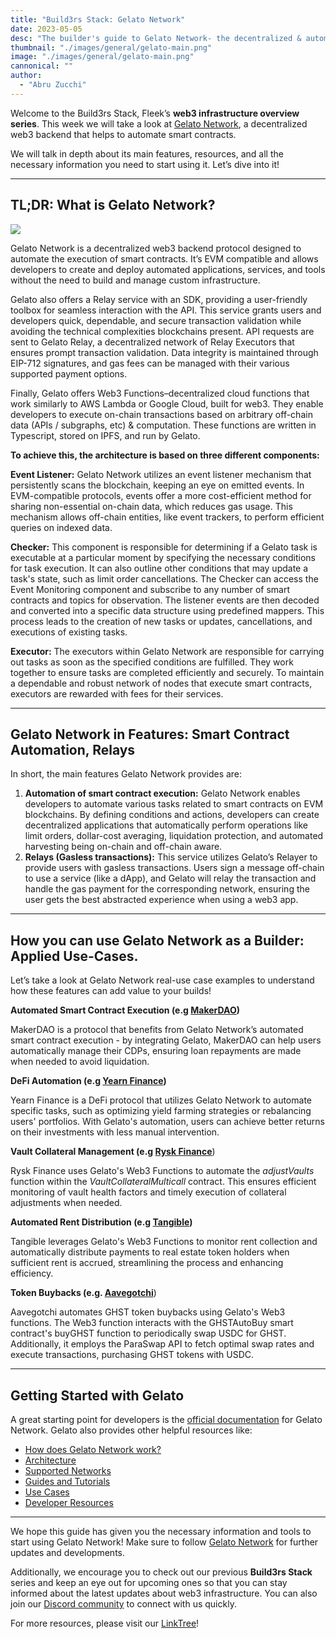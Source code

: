 ```yaml
---
title: "Build3rs Stack: Gelato Network"
date: 2023-05-05
desc: "The builder's guide to Gelato Network- the decentralized & automated smart contract execution network"
thumbnail: "./images/general/gelato-main.png"
image: "./images/general/gelato-main.png"
cannonical: ""
author: 
  - "Abru Zucchi"
---
```


Welcome to the Build3rs Stack, Fleek’s **web3 infrastructure overview series**. This week we will take a look at [Gelato Network](https://www.gelato.network/), a decentralized web3 backend that helps to automate smart contracts.

We will talk in depth about its main features, resources, and all the necessary information you need to start using it. Let’s dive into it!

---

## TL;DR: What is Gelato Network?

![](./images/general/gelato-filler.png)

Gelato Network is a decentralized web3 backend protocol designed to automate the execution of smart contracts. It’s EVM compatible and allows developers to create and deploy automated applications, services, and tools without the need to build and manage custom infrastructure.

Gelato also offers a Relay service with an SDK, providing a user-friendly toolbox for seamless interaction with the API. This service grants users and developers quick, dependable, and secure transaction validation while avoiding the technical complexities blockchains present. API requests are sent to Gelato Relay, a decentralized network of Relay Executors that ensures prompt transaction validation. Data integrity is maintained through EIP-712 signatures, and gas fees can be managed with their various supported payment options.

Finally, Gelato offers Web3 Functions–decentralized cloud functions that work similarly to AWS Lambda or Google Cloud, built for web3. They enable developers to execute on-chain transactions based on arbitrary off-chain data (APIs / subgraphs, etc) & computation. These functions are written in Typescript, stored on IPFS, and run by Gelato.

**To achieve this, the architecture is based on three different components:**

**Event Listener:** Gelato Network utilizes an event listener mechanism that persistently scans the blockchain, keeping an eye on emitted events. In EVM-compatible protocols, events offer a more cost-efficient method for sharing non-essential on-chain data, which reduces gas usage. This mechanism allows off-chain entities, like event trackers, to perform efficient queries on indexed data.

**Checker:** This component is responsible for determining if a Gelato task is executable at a particular moment by specifying the necessary conditions for task execution. It can also outline other conditions that may update a task's state, such as limit order cancellations. The Checker can access the Event Monitoring component and subscribe to any number of smart contracts and topics for observation. The listener events are then decoded and converted into a specific data structure using predefined mappers. This process leads to the creation of new tasks or updates, cancellations, and executions of existing tasks.

**Executor:** The executors within Gelato Network are responsible for carrying out tasks as soon as the specified conditions are fulfilled. They work together to ensure tasks are completed efficiently and securely. To maintain a dependable and robust network of nodes that execute smart contracts, executors are rewarded with fees for their services.

---

## Gelato Network in Features: Smart Contract Automation, Relays

In short, the main features Gelato Network provides are:

1. **Automation of smart contract execution:** Gelato Network enables developers to automate various tasks related to smart contracts on EVM blockchains. By defining conditions and actions, developers can create decentralized applications that automatically perform operations like limit orders, dollar-cost averaging, liquidation protection, and automated harvesting being on-chain and off-chain aware.
2. **Relays (Gasless transactions):** This service utilizes Gelato’s Relayer to provide users with gasless transactions. Users sign a message off-chain to use a service (like a dApp), and Gelato will relay the transaction and handle the gas payment for the corresponding network, ensuring the user gets the best abstracted experience when using a web3 app.

---

## **How you can use Gelato Network as a Builder: Applied Use-Cases.**

Let’s take a look at Gelato Network real-use case examples to understand how these features can add value to your builds!

**Automated Smart Contract Execution (e.g [MakerDAO](https://makerdao.com/))**

MakerDAO is a protocol that benefits from Gelato Network’s automated smart contract execution - by integrating Gelato, MakerDAO can help users automatically manage their CDPs, ensuring loan repayments are made when needed to avoid liquidation.

**DeFi Automation (e.g [Yearn Finance](https://yearn.finance/))**

Yearn Finance is a DeFi protocol that utilizes Gelato Network to automate specific tasks, such as optimizing yield farming strategies or rebalancing users' portfolios. With Gelato's automation, users can achieve better returns on their investments with less manual intervention.

**Vault Collateral Management (e.g [Rysk Finance](https://www.rysk.finance/)**) 

Rysk Finance uses Gelato's Web3 Functions to automate the *adjustVaults* function within the *VaultCollateralMulticall* contract. This ensures efficient monitoring of vault health factors and timely execution of collateral adjustments when needed.

**Automated Rent Distribution (e.g [Tangible](https://www.tangible.store/))** 

Tangible leverages Gelato's Web3 Functions to monitor rent collection and automatically distribute payments to real estate token holders when sufficient rent is accrued, streamlining the process and enhancing efficiency.

**Token Buybacks (e.g. [Aavegotchi](https://www.aavegotchi.com/)**) 

Aavegotchi automates GHST token buybacks using Gelato's Web3 functions. The Web3 function interacts with the GHSTAutoBuy smart contract's buyGHST function to periodically swap USDC for GHST. Additionally, it employs the ParaSwap API to fetch optimal swap rates and execute transactions, purchasing GHST tokens with USDC.

---

## Getting Started with Gelato

A great starting point for developers is the [official documentation](https://docs.gelato.network/introduction/what-is-gelato) for Gelato Network. Gelato also provides other helpful resources like:

- [How does Gelato Network work?](https://docs.gelato.network/introduction/how-it-works)
- [Architecture](https://docs.gelato.network/introduction/architecture)
- [Supported Networks](https://docs.gelato.network/developer-services/automate/supported-networks)
- [Guides and Tutorials](https://docs.gelato.network/developer-services/automate/guides)
- [Use Cases](https://www.gelato.network/#use-cases)
- [Developer Resources](https://www.gelato.network/developers)

----

We hope this guide has given you the necessary information and tools to start using Gelato Network! Make sure to follow [Gelato Network](https://twitter.com/gelatonetwork) for further updates and developments.

Additionally, we encourage you to check out our previous **Build3rs Stack** series and keep an eye out for upcoming ones so that you can stay informed about the latest updates about web3 infrastructure. You can also join our [Discord community](https://discord.gg/fleek) to connect with us quickly.

For more resources, please visit our [LinkTree](https://linktr.ee/fleek)!